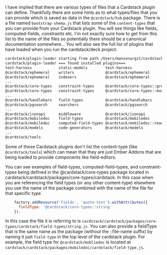 I have implied that there are various types of files that a Cardstack plugin can define. Thankfully there are some hints as to what types/files that you can provide which is saved as data in the `@cardstack/hub` package. There is a file named `bootstrap-shema.js` that lists some of the `content-types` that you can provide from your Cardstack plugin. You will see things like fields, computed-fields, constraints etc. I'm not exactly sure how to get from this list to the name of the files so potentially there should be a canonical documentation somewhere... You will also see the full list of plugins that have loaded when you run the cardstack/deck project:

```bash
cardstack/plugin-loader starting from path /Users/mansona/git/cardstack/deck/test-harness
cardstack/plugin-loader === found installed plugins===
test-harness            static-models        test-harness
@cardstack/ephemeral    writers              @cardstack/ephemeral
@cardstack/ephemeral    indexers             @cardstack/ephemeral
...
@cardstack/core-types   constraint-types     @cardstack/core-types::greater-than
@cardstack/core-types   constraint-types     @cardstack/core-types::max-length
...
@cardstack/handlebars   field-types          @cardstack/handlebars
@cardstack/pgsearch     searchers            @cardstack/pgsearch
...
@cardstack/jsonapi      middleware           @cardstack/jsonapi
@cardstack/mobiledoc    field-types          @cardstack/mobiledoc
@cardstack/mobiledoc    computed-field-types @cardstack/mobiledoc::read-time
@cardstack/models       code-generators      @cardstack/models
...
@cardstack/tools
```

Some of these Cardstack plugins don't list the content-type (like `@cardstack/tools`) which can mean that they are just Ember Addons that are being loaded to provide components like field-editors.

You can see examples of field-types, computed-field-types, and constraint-types being defined in the @cardstack/core-types package located in cardstack/cardstack/packages/core-types/cardstack. In this case when you are referencing the field types (or any other content-type) elsewhere you use the name of the package combined with the name of the file for that specific type

```javascript
    factory.addResource('fields', 'quote-text').withAttributes({
      fieldType: '@cardstack/core-types::string'
    }),
```

In this case the file it is referring to is `cardstack/cardstack/packages/core-types/cardstack/field-types/string.js`.  You can also provide a fieldType that is the same name as the package (without the ::file-name suffix) by naming it just `field-type` in the top level of the cardstack plugin. For example, the field type for `@cardstack/mobliedoc` is located at `cardstack/cardstack/packages/mobiledoc/cardstack/field-type.js`.
